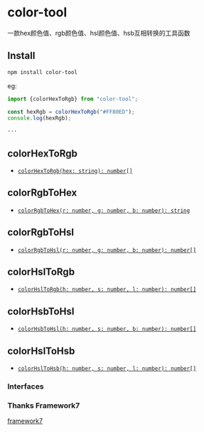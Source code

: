 # color-tool
一款hex颜色值、rgb颜色值、hsl颜色值、hsb互相转换的工具函数
## Install

```bash
npm install color-tool
```
eg:
```js
import {colorHexToRgb} from "color-tool";

const hexRgb = colorHexToRgb("#FF80ED");
console.log(hexRgb);

···
```
## colorHexToRgb
<docgen-index>

* [`colorHexToRgb(hex: string): number[]`](#start)

</docgen-index>

## colorRgbToHex
<docgen-index>

* [`colorRgbToHex(r: number, g: number, b: number): string`](#start)

</docgen-index>

## colorRgbToHsl
<docgen-index>

* [`colorRgbToHsl(r: number, g: number, b: number): number[]`](#start)

</docgen-index>

## colorHslToRgb
<docgen-index>

* [`colorHslToRgb(h: number, s: number, l: number): number[]`](#start)

</docgen-index>

## colorHsbToHsl
<docgen-index>

* [`colorHsbToHsl(h: number, s: number, b: number): number[]`](#start)

</docgen-index>

## colorHslToHsb
<docgen-index>

* [`colorHslToHsb(h: number, s: number, l: number): number[]`](#start)

</docgen-index>

### Interfaces

### Thanks Framework7
[framework7](https://framework7.io/)
